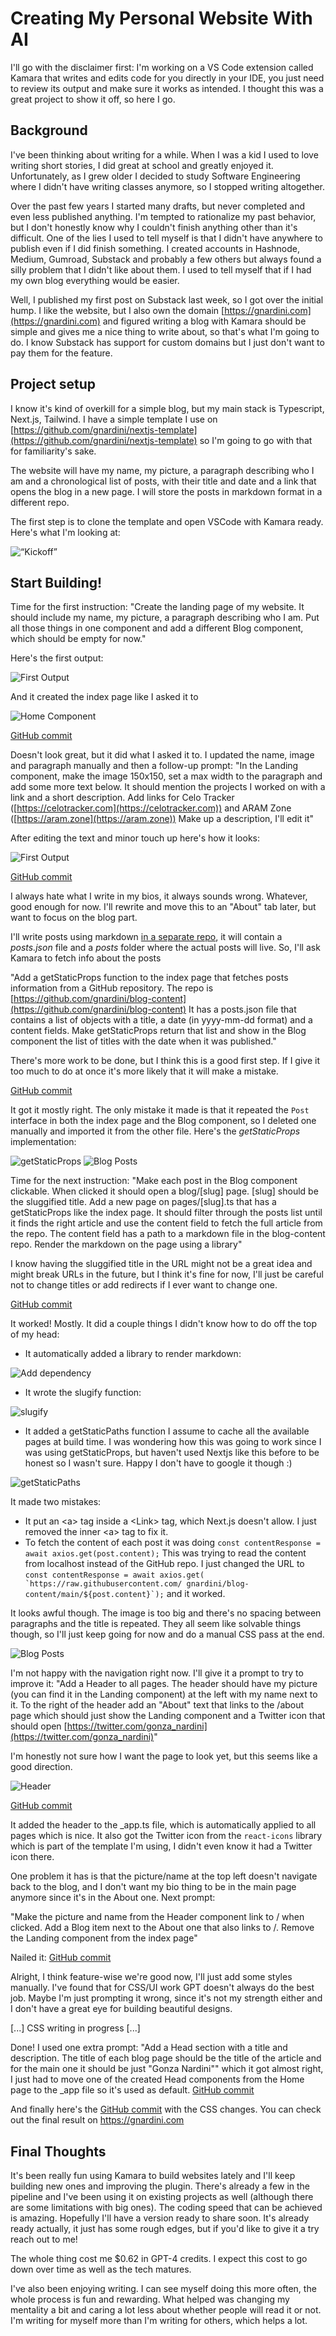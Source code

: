 # Creating My Personal Website With AI

I'll go with the disclaimer first: I'm working on a VS Code extension called Kamara that writes and edits code for you directly in your IDE, you just need to review its output and make sure it works as intended. I thought this was a great project to show it off, so here I go.

## Background

I've been thinking about writing for a while. When I was a kid I used to love writing short stories, I did great at school and greatly enjoyed it. Unfortunately, as I grew older I decided to study Software Engineering where I didn't have writing classes anymore, so I stopped writing altogether.

Over the past few years I started many drafts, but never completed and even less published anything. I'm tempted to rationalize my past behavior, but I don't honestly know why I couldn't finish anything other than it's difficult. One of the lies I used to tell myself is that I didn't have anywhere to publish even if I did finish something. I created accounts in Hashnode, Medium, Gumroad, Substack and probably a few others but always found a silly problem that I didn't like about them. I used to tell myself that if I had my own blog everything would be easier.

Well, I published my first post on Substack last week, so I got over the initial hump. I like the website, but I also own the domain [https://gnardini.com](https://gnardini.com) and figured writing a blog with Kamara should be simple and gives me a nice thing to write about, so that's what I'm going to do. I know Substack has support for custom domains but I just don't want to pay them for the feature.


## Project setup

I know it's kind of overkill for a simple blog, but my main stack is Typescript, Next.js, Tailwind. I have a simple template I use on [https://github.com/gnardini/nextjs-template](https://github.com/gnardini/nextjs-template) so I'm going to go with that for familiarity's sake.

The website will have my name, my picture, a paragraph describing who I am and a chronological list of posts, with their title and date and a link that opens the blog in a new page. I will store the posts in markdown format in a different repo.

The first step is to clone the template and open VSCode with Kamara ready. Here's what I'm looking at:

<img src="https://raw.githubusercontent.com/gnardini/blog-content/main/images/personal-website/image10.png" alt=“Kickoff”>


## Start Building!

Time for the first instruction: "Create the landing page of my website. It should include my name, my picture, a paragraph describing who I am. Put all those things in one component and add a different Blog component, which should be empty for now."

Here's the first output:

<img src="https://raw.githubusercontent.com/gnardini/blog-content/main/images/personal-website/image6.png" alt="First Output">

And it created the index page like I asked it to

<img src="https://raw.githubusercontent.com/gnardini/blog-content/main/images/personal-website/image9.png" alt="Home Component">

[GitHub commit](https://github.com/gnardini/blog/commit/a83185dd52aa1914cdcabf6ae9c28fb21a35cc99)

Doesn't look great, but it did what I asked it to. I updated the name, image and paragraph manually and then a follow-up prompt: "In the Landing component, make the image 150x150, set a max width to the paragraph and add some more text below. It should mention the projects I worked on with a link and a short description. Add links for Celo Tracker ([https://celotracker.com](https://celotracker.com)) and ARAM Zone ([https://aram.zone](https://aram.zone)) Make up a description, I'll edit it"

After editing the text and minor touch up here's how it looks:

<img src="https://raw.githubusercontent.com/gnardini/blog-content/main/images/personal-website/image11.png" alt="First Output">

[GitHub commit](https://github.com/gnardini/blog/commit/a91020f8f8954d716eb005767296ea0e14c5f146)

I always hate what I write in my bios, it always sounds wrong. Whatever, good enough for now. I'll rewrite and move this to an "About" tab later, but want to focus on the blog part.

I'll write posts using markdown [in a separate repo](https://github.com/gnardini/blog-content), it will contain a *posts.json* file and a *posts* folder where the actual posts will live. So, I'll ask Kamara to fetch info about the posts

"Add a getStaticProps function to the index page that fetches posts information from a GitHub repository. The repo is [https://github.com/gnardini/blog-content](https://github.com/gnardini/blog-content) It has a posts.json file that contains a list of objects with a title, a date (in yyyy-mm-dd format) and a content fields. Make getStaticProps return that list and show in the Blog component the list of titles with the date when it was published."

There's more work to be done, but I think this is a good first step. If I give it too much to do at once it's more likely that it will make a mistake.

[GitHub commit](https://github.com/gnardini/blog/commit/88cc460dd39f62dbc0cf81bf567b79bfbe6cac38)

It got it mostly right. The only mistake it made is that it repeated the `Post` interface in both the index page and the Blog component, so I deleted one manually and imported it from the other file. Here's the *getStaticProps* implementation:

<img src="https://raw.githubusercontent.com/gnardini/blog-content/main/images/personal-website/image8.png" alt="getStaticProps">
<img src="https://raw.githubusercontent.com/gnardini/blog-content/main/images/personal-website/image4.png" alt="Blog Posts">

Time for the next instruction: "Make each post in the Blog component clickable. When clicked it should open a blog/[slug] page. [slug] should be the sluggified title. Add a new page on pages/[slug].ts that has a getStaticProps like the index page. It should filter through the posts list until it finds the right article and use the content field to fetch the full article from the repo. The content field has a path to a markdown file in the blog-content repo. Render the markdown on the page using a library"

I know having the sluggified title in the URL might not be a great idea and might break URLs in the future, but I think it's fine for now, I'll just be careful not to change titles or add redirects if I ever want to change one.

[GitHub commit](https://github.com/gnardini/blog/commit/66a166f77dc90ae4dbacf6e0503377eb2c9b3960)

It worked! Mostly. It did a couple things I didn't know how to do off the top of my head:

* It automatically added a library to render markdown:

<img src="https://raw.githubusercontent.com/gnardini/blog-content/main/images/personal-website/image1.png" alt="Add dependency">

* It wrote the slugify function:

<img src="https://raw.githubusercontent.com/gnardini/blog-content/main/images/personal-website/image5.png" alt="slugify">

* It added a getStaticPaths function I assume to cache all the available pages at build time. I was wondering how this was going to work since I was using getStaticProps, but haven't used Nextjs like this before to be honest so I wasn't sure. Happy I don't have to google it though :) 

<img src="https://raw.githubusercontent.com/gnardini/blog-content/main/images/personal-website/image3.png" alt="getStaticPaths">

It made two mistakes:

* It put an &lt;a> tag inside a &lt;Link> tag, which Next.js doesn't allow. I just removed the inner &lt;a> tag to fix it.
* To fetch the content of each post it was doing `const contentResponse = await axios.get(post.content);` This was trying to read the content from localhost instead of the GitHub repo. I just changed the URL to ```const contentResponse = await axios.get( `https://raw.githubusercontent.com/ gnardini/blog-content/main/${post.content}`);``` and it worked.

It looks awful though. The image is too big and there's no spacing between paragraphs and the title is repeated. They all seem like solvable things though, so I'll just keep going for now and do a manual CSS pass at the end.

<img src="https://raw.githubusercontent.com/gnardini/blog-content/main/images/personal-website/image2.png" alt="Blog Posts">

I'm not happy with the navigation right now. I'll give it a prompt to try to improve it: "Add a Header to all pages. The header should have my picture (you can find it in the Landing component) at the left with my name next to it. To the right of the header add an "About" text that links to the /about page which should just show the Landing component and a Twitter icon that should open [https://twitter.com/gonza_nardini](https://twitter.com/gonza_nardini)"

I'm honestly not sure how I want the page to look yet, but this seems like a good direction.

<img src="https://raw.githubusercontent.com/gnardini/blog-content/main/images/personal-website/image7.png" alt="Header">

[GitHub commit](https://github.com/gnardini/blog/commit/15cbe7ed742c06bef8e362392bde69346938fc6e)

It added the header to the _app.ts file, which is automatically applied to all pages which is nice. It also got the Twitter icon from the `react-icons` library which is part of the template I'm using, I didn't even know it had a Twitter icon there.

One problem it has is that the picture/name at the top left doesn't navigate back to the blog, and I don't want my bio thing to be in the main page anymore since it's in the About one. Next prompt:

"Make the picture and name from the Header component link to / when clicked. Add a Blog item next to the About one that also links to /. Remove the Landing component from the index page"

Nailed it: [GitHub commit](https://github.com/gnardini/blog/commit/f5c021188579d448f02b2c74a9e6be6f420e056a)

Alright, I think feature-wise we're good now, I'll just add some styles manually. I've found that for CSS/UI work GPT doesn't always do the best job. Maybe I'm just prompting it wrong, since it's not my strength either and I don't have a great eye for building beautiful designs.

[...] CSS writing in progress [...]

Done! I used one extra prompt: "Add a Head section with a title and description. The title of each blog page should be the title of the article and for the main one it should be just "Gonza Nardini"" which it got almost right, I just had to move one of the created Head components from the Home page to the _app file so it's used as default. [GitHub commit](https://github.com/gnardini/blog/commit/5e7509c223dcd92a47fcf49804ca85bc2e6fa428)

And finally here's the [GitHub commit](https://github.com/gnardini/blog/commit/56a8e6f3d47ffd56b6c750f08de350f539c38ad4) with the CSS changes. You can check out the final result on https://gnardini.com 

## Final Thoughts

It's been really fun using Kamara to build websites lately and I'll keep building new ones and improving the plugin. There's already a few in the pipeline and I've been using it on existing projects as well (although there are some limitations with big ones). The coding speed that can be achieved is amazing. Hopefully I'll have a version ready to share soon. It's already ready actually, it just has some rough edges, but if you'd like to give it a try reach out to me!

The whole thing cost me $0.62 in GPT-4 credits. I expect this cost to go down over time as well as the tech matures.

I've also been enjoying writing. I can see myself doing this more often, the whole process is fun and rewarding. What helped was changing my mentality a bit and caring a lot less about whether people will read it or not. I'm writing for myself more than I'm writing for others, which helps a lot.
